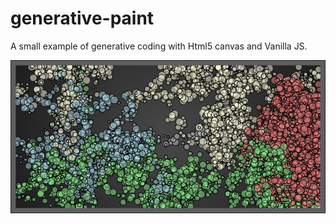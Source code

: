 # generative-paint
A small example of generative coding with Html5 canvas and Vanilla JS.

![alt text](https://github.com/FrankFloydus/generative-paint/blob/master/docs/Gen.png "Preview")

